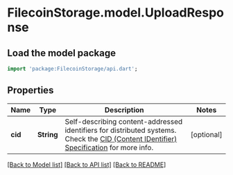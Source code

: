 # FilecoinStorage.model.UploadResponse

## Load the model package
```dart
import 'package:FilecoinStorage/api.dart';
```

## Properties
Name | Type | Description | Notes
------------ | ------------- | ------------- | -------------
**cid** | **String** | Self-describing content-addressed identifiers for distributed systems. Check the [CID (Content IDentifier) Specification](https://github.com/multiformats/cid) for more info. | [optional] 

[[Back to Model list]](../README.md#documentation-for-models) [[Back to API list]](../README.md#documentation-for-api-endpoints) [[Back to README]](../README.md)


